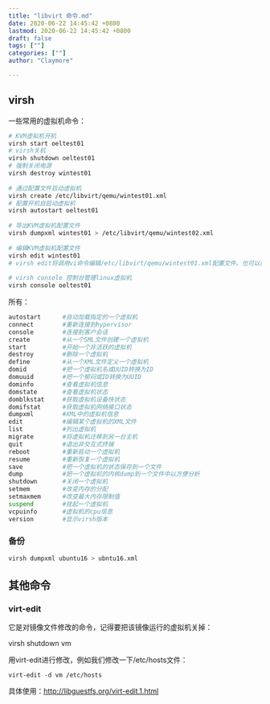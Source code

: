 ```yaml
---
title: "libvirt 命令.md"
date: 2020-06-22 14:45:42 +0800
lastmod: 2020-06-22 14:45:42 +0800
draft: false
tags: [""]
categories: [""]
author: "Claymore"

---
```






## virsh 

一些常用的虚拟机命令：

``` sh
# KVM虚拟机开机
virsh start oeltest01
# virsh关机
virsh shutdown oeltest01 
# 强制关闭电源
virsh destroy wintest01
 
# 通过配置文件启动虚拟机
virsh create /etc/libvirt/qemu/wintest01.xml
# 配置开机自启动虚拟机
virsh autostart oeltest01
 
# 导出KVM虚拟机配置文件
virsh dumpxml wintest01 > /etc/libvirt/qemu/wintest02.xml
 
# 编辑KVM虚拟机配置文件
virsh edit wintest01
# virsh edit将调用vi命令编辑/etc/libvirt/qemu/wintest01.xml配置文件。也可以直接通过vi命令进行编辑，修改，保存。
 
# virsh console 控制台管理linux虚拟机
virsh console oeltest01 
```



所有：

``` sh
autostart      #自动加载指定的一个虚拟机
connect        #重新连接到hypervisor
console        #连接到客户会话
create         #从一个SML文件创建一个虚拟机
start          #开始一个非活跃的虚拟机
destroy        #删除一个虚拟机
define         #从一个XML文件定义一个虚拟机
domid          #把一个虚拟机名或UUID转换为ID
domuuid        #把一个郁闷或ID转换为UUID
dominfo        #查看虚拟机信息
domstate       #查看虚拟机状态
domblkstat     #获取虚拟机设备快状态
domifstat      #获取虚拟机网络接口状态
dumpxml        #XML中的虚拟机信息
edit           #编辑某个虚拟机的XML文件
list           #列出虚拟机
migrate        #将虚拟机迁移到另一台主机
quit           #退出非交互式终端
reboot         #重新启动一个虚拟机
resume         #重新恢复一个虚拟机
save           #把一个虚拟机的状态保存到一个文件
dump           #把一个虚拟机的内核dump到一个文件中以方便分析
shutdown       #关闭一个虚拟机
setmem         #改变内存的分配
setmaxmem      #改变最大内存限制值
suspend        #挂起一个虚拟机
vcpuinfo       #虚拟机的cpu信息
version        #显示virsh版本
```



### 备份

```bash
virsh dumpxml ubuntu16 > ubntu16.xml
```



## 其他命令

### virt-edit

它是对镜像文件修改的命令，记得要把该镜像运行的虚拟机关掉：

virsh shutdown vm

用virt-edit进行修改，例如我们修改一下/etc/hosts文件：

`virt-edit -d vm /etc/hosts`

具体使用：http://libguestfs.org/virt-edit.1.html